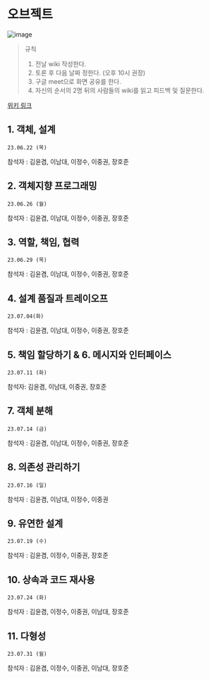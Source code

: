 # 오브젝트
![image](https://github.com/Weekend-development/object-study/assets/128292876/1b26abd0-b82d-4985-954d-e2e3f5bc0ca6)


> 규칙
> 1. 전날 wiki 작성한다.
> 2. 토론 후 다음 날짜 정한다. (오후 10시 권장)
> 3. 구글 meet으로 화면 공유를 한다. 
> 4. 자신의 순서의 2명 뒤의 사람들의 wiki를 읽고 피드백 및 질문한다.

[위키 링크](https://github.com/Weekend-development/object-study/wiki)

## 1. 객체, 설계
`23.06.22 (목)`

참석자 : 김윤겸, 이남대, 이정수, 이중권, 장호준


## 2. 객체지향 프로그래밍
`23.06.26 (월)`

참석자 : 김윤겸, 이남대, 이정수, 이중권, 장호준

## 3. 역할, 책임, 협력
`23.06.29 (목)`

참석자 : 김윤겸, 이남대, 이정수, 이중권, 장호준

## 4. 설계 품질과 트레이오프
`23.07.04(화)`

참석자 : 김윤겸, 이남대, 이정수, 이중권, 장호준

## 5. 책임 할당하기 & 6. 메시지와 인터페이스
`23.07.11 (화)`

참석자: 김윤겸, 이남대, 이중권, 장호준

## 7. 객체 분해
`23.07.14 (금)`

참석자 : 김윤겸, 이남대, 이정수, 이중권, 장호준

## 8. 의존성 관리하기
`23.07.16 (일)`

참석자 : 김윤겸, 이남대, 이정수, 이중권

## 9. 유연한 설계
`23.07.19 (수)`

참석자 : 김윤겸, 이정수, 이중권, 장호준

## 10. 상속과 코드 재사용
`23.07.24 (화)`

참석자 : 김윤겸, 이정수, 이중권, 이남대, 장호준

## 11. 다형성
`23.07.31 (월)`

참석자 : 김윤겸, 이정수, 이중권, 이남대, 장호준
